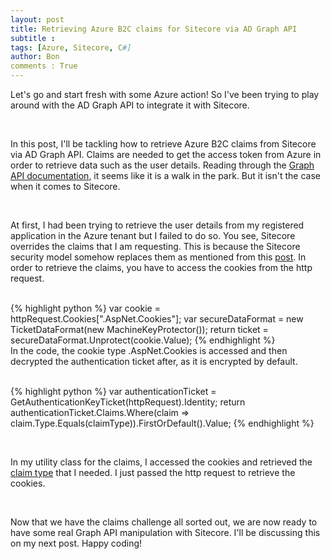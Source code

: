```yaml
---
layout: post
title: Retrieving Azure B2C claims for Sitecore via AD Graph API
subtitle :
tags: [Azure, Sitecore, C#]
author: Bon
comments : True
---
```


Let's go and start fresh with some Azure action! So I've been trying to play around with the AD Graph API to integrate it with Sitecore.

<br>

In this post, I'll be tackling how to retrieve Azure B2C claims from Sitecore via AD Graph API. Claims are needed to get the access token from Azure in order to retrieve data such as the user details. Reading through the [Graph API documentation](https://docs.microsoft.com/en-us/azure/active-directory-b2c/active-directory-b2c-reference-tokens#claims-in-id-and-access-tokens), it seems like it is a walk in the park. But it isn't the case when it comes to Sitecore. 

<br>

At first, I had been trying to retrieve the user details from my registered application in the Azure tenant but I failed to do so. You see, Sitecore overrides the claims that I am requesting. This is because the Sitecore security model somehow replaces them as mentioned from this [post](http://blog.baslijten.com/how-to-add-federated-authentication-with-sitecore-and-owin/). In order to retrieve the claims, you have to access the cookies from the http request.

<br>
{% highlight python %}
var cookie = httpRequest.Cookies[".AspNet.Cookies"];
var secureDataFormat = new TicketDataFormat(new MachineKeyProtector());
return ticket = secureDataFormat.Unprotect(cookie.Value);
{% endhighlight %}

<br>
In the code, the cookie type .AspNet.Cookies is accessed and then decrypted the authentication ticket after, as it is encrypted by default.
<br>

<br>

{% highlight python %}
var authenticationTicket = GetAuthenticationKeyTicket(httpRequest).Identity;
return authenticationTicket.Claims.Where(claim => claim.Type.Equals(claimType)).FirstOrDefault().Value;
{% endhighlight %}

<br>

In my utility class for the claims, I accessed the cookies and retrieved the [claim type](https://docs.microsoft.com/bs-latn-ba/azure/architecture/multitenant-identity/claims) that I needed. I just passed the http request to retrieve the cookies.

<br>

Now that we have the claims challenge all sorted out, we are now ready to have some real Graph API manipulation with Sitecore. I'll be discussing this on my next post. Happy coding!

